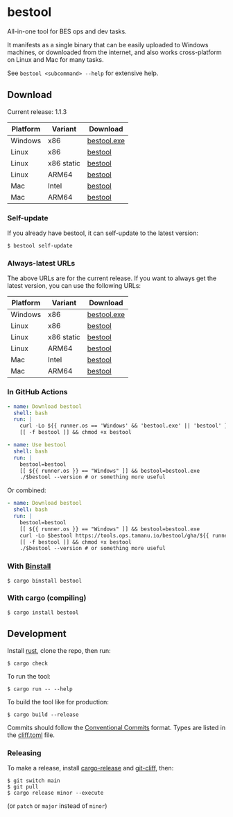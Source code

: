 # bestool

All-in-one tool for BES ops and dev tasks.

It manifests as a single binary that can be easily uploaded to Windows machines, or downloaded from the internet, and also works cross-platform on Linux and Mac for many tasks.

See `bestool <subcommand> --help` for extensive help.

## Download

Current release: 1.1.3

| Platform | Variant | Download |
| -------- | ------- | -------- |
| Windows | x86 | [bestool.exe](https://tools.ops.tamanu.io/bestool/1.1.3/x86_64-pc-windows-msvc/bestool.exe) |
| Linux | x86 | [bestool](https://tools.ops.tamanu.io/bestool/1.1.3/x86_64-unknown-linux-gnu/bestool) |
| Linux | x86 static | [bestool](https://tools.ops.tamanu.io/bestool/1.1.3/x86_64-unknown-linux-musl/bestool) |
| Linux | ARM64 | [bestool](https://tools.ops.tamanu.io/bestool/1.1.3/aarch64-unknown-linux-musl/bestool) |
| Mac | Intel | [bestool](https://tools.ops.tamanu.io/bestool/1.1.3/x86_64-apple-darwin/bestool) |
| Mac | ARM64 | [bestool](https://tools.ops.tamanu.io/bestool/1.1.3/aarch64-apple-darwin/bestool) |

### Self-update

If you already have bestool, it can self-update to the latest version:

```console
$ bestool self-update
```

### Always-latest URLs

The above URLs are for the current release. If you want to always get the latest version, you can use the following URLs:

| Platform | Variant | Download |
| -------- | ------- | -------- |
| Windows | x86 | [bestool.exe](https://tools.ops.tamanu.io/bestool/latest/x86_64-pc-windows-msvc/bestool.exe) |
| Linux | x86 | [bestool](https://tools.ops.tamanu.io/bestool/latest/x86_64-unknown-linux-gnu/bestool) |
| Linux | x86 static | [bestool](https://tools.ops.tamanu.io/bestool/latest/x86_64-unknown-linux-musl/bestool) |
| Linux | ARM64 | [bestool](https://tools.ops.tamanu.io/bestool/latest/aarch64-unknown-linux-musl/bestool) |
| Mac | Intel | [bestool](https://tools.ops.tamanu.io/bestool/latest/x86_64-apple-darwin/bestool) |
| Mac | ARM64 | [bestool](https://tools.ops.tamanu.io/bestool/latest/aarch64-apple-darwin/bestool) |

### In GitHub Actions

```yaml
- name: Download bestool
  shell: bash
  run: |
    curl -Lo ${{ runner.os == 'Windows' && 'bestool.exe' || 'bestool' }} https://tools.ops.tamanu.io/bestool/gha/${{ runner.os }}-${{ runner.arch }}?bust=${{ github.run_id }}
    [[ -f bestool ]] && chmod +x bestool

- name: Use bestool
  shell: bash
  run: |
    bestool=bestool
    [[ ${{ runner.os }} == "Windows" ]] && bestool=bestool.exe
    ./$bestool --version # or something more useful
```

Or combined:

```yaml
- name: Download bestool
  shell: bash
  run: |
    bestool=bestool
    [[ ${{ runner.os }} == "Windows" ]] && bestool=bestool.exe
    curl -Lo $bestool https://tools.ops.tamanu.io/bestool/gha/${{ runner.os }}-${{ runner.arch }}?bust=${{ github.run_id }}
    [[ -f bestool ]] && chmod +x bestool
    ./$bestool --version # or something more useful
```

### With [Binstall](https://github.com/cargo-bins/cargo-binstall)

```console
$ cargo binstall bestool
```

### With cargo (compiling)

```console
$ cargo install bestool
```

## Development

Install [rust](https://rustup.rs), clone the repo, then run:

```console
$ cargo check
```

To run the tool:

```console
$ cargo run -- --help
```

To build the tool like for production:

```console
$ cargo build --release
```

Commits should follow the [Conventional Commits](https://www.conventionalcommits.org/en/v1.0.0/) format.
Types are listed in the [cliff.toml](./cliff.toml#L62-L78) file.

### Releasing

To make a release, install [cargo-release](https://github.com/crate-ci/cargo-release) and [git-cliff](https://git-cliff.org/), then:

```console
$ git switch main
$ git pull
$ cargo release minor --execute
```

(or `patch` or `major` instead of `minor`)
